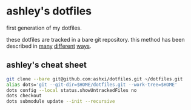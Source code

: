 # ashley's dotfiles

first generation of my dotfiles.

these dotfiles are tracked in a bare git repository. this method has been described in [many](https://harfangk.github.io/2016/09/18/manage-dotfiles-with-a-git-bare-repository.html) [different](https://www.atlassian.com/git/tutorials/dotfiles) [ways](https://www.google.com/search?q=dotfiles+bare+git+repo).

## ashley's cheat sheet

```bash
git clone --bare git@github.com:ashxi/dotfiles.git ~/dotfiles.git
alias dots='git --git-dir=$HOME/dotfiles.git --work-tree=$HOME'
dots config --local status.showUntrackedFiles no
dots checkout
dots submodule update --init --recursive
```
